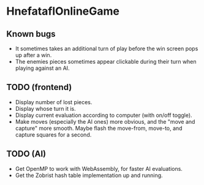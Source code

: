 # HnefataflOnlineGame

## Known bugs
- It sometimes takes an additional turn of play before the win screen pops up after a win.
- The enemies pieces sometimes appear clickable during their turn when playing against an AI.

## TODO (frontend)
- Display number of lost pieces.
- Display whose turn it is.
- Display current evaluation according to computer (with on/off toggle).
- Make moves (especially the AI ones) more obvious, and the "move and capture" more smooth. Maybe flash the move-from, move-to, and capture squares for a second.

## TODO (AI)
- Get OpenMP to work with WebAssembly, for faster AI evaluations.
- Get the Zobrist hash table implementation up and running.
